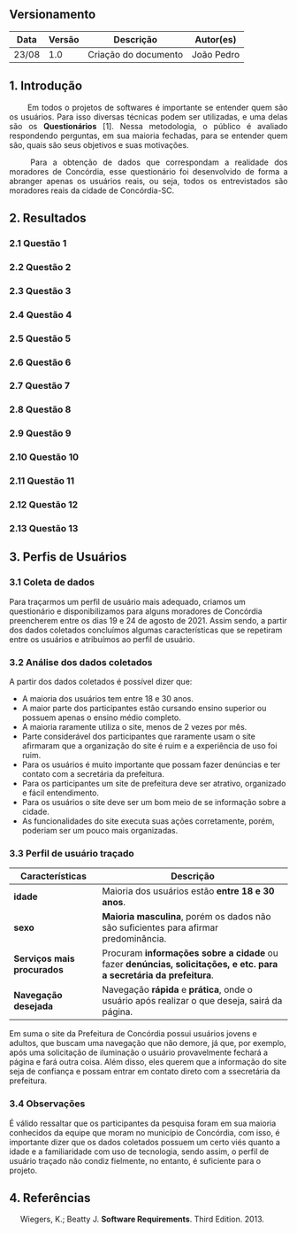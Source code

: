 ## Versionamento
|Data|Versão|Descrição|Autor(es)
|--|--|--|--|
|23/08|1.0|Criação do documento|João Pedro|

## 1. Introdução
<p align = "justify"> &emsp;&emsp; Em todos o projetos de softwares é importante se entender quem são os usuários. Para isso diversas técnicas podem ser utilizadas, e uma delas são os <b>Questionários</b> [1]. Nessa metodologia, o público é avaliado respondendo perguntas, em sua maioria fechadas, para se entender quem são, quais são seus objetivos e suas motivações.</p>
<p align = "justify"> &emsp;&emsp; Para a obtenção de dados que correspondam a realidade dos moradores de Concórdia, esse questionário foi desenvolvido de forma a abranger apenas os usuários reais, ou seja, todos os entrevistados são moradores reais da cidade de Concórdia-SC.</p>

## 2. Resultados
### 2.1 Questão 1
### 2.2 Questão 2
### 2.3 Questão 3
### 2.4 Questão 4
### 2.5 Questão 5
### 2.6 Questão 6
### 2.7 Questão 7
### 2.8 Questão 8
### 2.9 Questão 9
### 2.10 Questão 10
### 2.11 Questão 11
### 2.12 Questão 12
### 2.13 Questão 13

## 3. Perfis de Usuários

### 3.1 Coleta de dados

Para traçarmos um perfil de usuário mais adequado, criamos um questionário e disponibilizamos para alguns moradores de Concórdia preencherem entre os dias 19 e 24 de agosto de 2021. Assim sendo, a partir dos dados coletados concluímos algumas características que se repetiram entre os usuários e atribuímos ao perfil de usuário.

### 3.2 Análise dos dados coletados

A partir dos dados coletados é possível dizer que:

- A maioria dos usuários tem entre 18 e 30 anos.
- A maior parte dos participantes estão cursando ensino superior ou possuem apenas o ensino médio completo.
- A maioria raramente utiliza o site, menos de 2 vezes por mês.
- Parte considerável dos participantes que raramente usam o site afirmaram que a organização do site é ruim e a experiência de uso foi ruim.
- Para os usuários é muito importante que possam fazer denúncias e ter contato com a secretária da prefeitura.
- Para os participantes um site de prefeitura deve ser atrativo, organizado e fácil entendimento.
- Para os usuários o site deve ser um bom meio de se informação sobre a cidade.
- As funcionalidades do site executa suas ações corretamente, porém, poderiam ser um pouco mais organizadas.

### 3.3 Perfil de usuário traçado

|**Características**|**Descrição**|
|--|--|
|**idade**| Maioria dos usuários estão **entre 18 e 30 anos**.|
|**sexo**| **Maioria masculina**, porém os dados não são suficientes para afirmar predominância.|
|**Serviços mais procurados**|Procuram **informações sobre a cidade** ou fazer **denúncias, solicitações, e etc. para a secretária da prefeitura**.|
|**Navegação desejada**|Navegação **rápida** e **prática**, onde o usuário após realizar o que deseja, sairá da página.|

Em suma o site da Prefeitura de Concórdia possui usuários jovens e adultos, que buscam uma navegação que não demore, já que, por exemplo, após uma solicitação de iluminação o usuário provavelmente fechará a página e fará outra coisa. Além disso, eles querem que a informação do site seja de confiança e possam entrar em contato direto com a ssecretária da prefeitura.

### 3.4 Observações

É válido ressaltar que os participantes da pesquisa foram em sua maioria conhecidos da equipe que moram no município de Concórdia, com isso, é importante dizer que os dados coletados possuem um certo viés quanto a idade e a familiaridade com uso de tecnologia, sendo assim, o perfil de usuário traçado não condiz fielmente, no entanto, é suficiente para o projeto.

## 4. Referências
<p style="text-align: justify; text-indent: 20px">Wiegers, K.; Beatty J. <b>Software Requirements</b>. Third Edition. 2013.</p>
